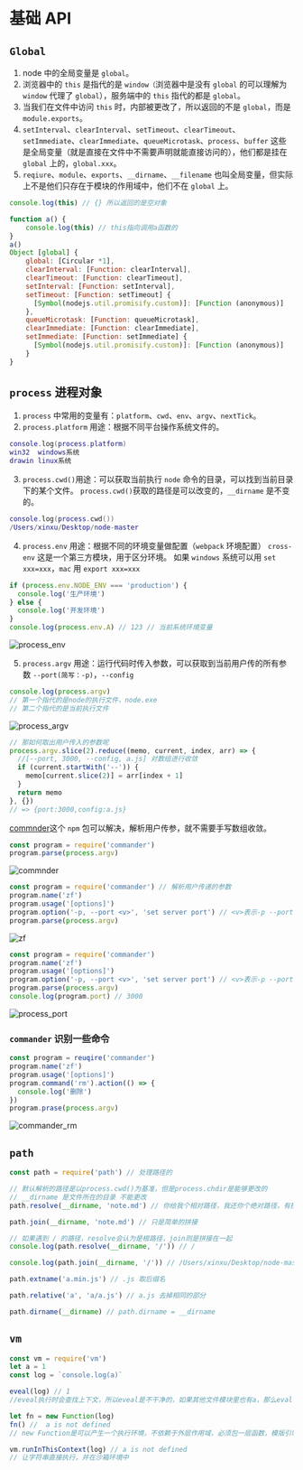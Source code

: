 # 基础 API

## `Global`

1. node 中的全局变量是 `global`。
2. 浏览器中的 `this` 是指代的是 `window（`浏览器中是没有 `global` 的可以理解为 `window` 代理了 `global`），服务端中的 `this` 指代的都是 `global`。
3. 当我们在文件中访问 `this` 时，内部被更改了，所以返回的不是 `global`，而是 `module.exports`。
4. `setInterval`、`clearInterval`、`setTimeout`、`clearTimeout`、`setImmediate`、`clearImmediate`、`queueMicrotask`、`process`、`buffer` 这些是全局变量（就是直接在文件中不需要声明就能直接访问的），他们都是挂在 `global` 上的，`global.xxx`。
5. `reqiure`、`module`、`exports`、`__dirname`、`__filename` 也叫全局变量，但实际上不是他们只存在于模块的作用域中，他们不在 `global` 上。

```js
console.log(this) // {} 所以返回的是空对象
```

```js
function a() {
    console.log(this) // this指向调用a函数的
}
a()
Object [global] {
    global: [Circular *1],
    clearInterval: [Function: clearInterval],
    clearTimeout: [Function: clearTimeout],
    setInterval: [Function: setInterval],
    setTimeout: [Function: setTimeout] {
      [Symbol(nodejs.util.promisify.custom)]: [Function (anonymous)]
    },
    queueMicrotask: [Function: queueMicrotask],
    clearImmediate: [Function: clearImmediate],
    setImmediate: [Function: setImmediate] {
      [Symbol(nodejs.util.promisify.custom)]: [Function (anonymous)]
    }
}
```

## `process` 进程对象

1. `process` 中常用的变量有：`platform`、`cwd`、`env`、`argv`、`nextTick`。
2. `process.platform` 用途：根据不同平台操作系统文件的。

```lua
console.log(process.platform)
win32  windows系统
drawin linux系统
```

3. `process.cwd()`用途：可以获取当前执行 `node` 命令的目录，可以找到当前目录下的某个文件。
   `process.cwd()`获取的路径是可以改变的，`__dirname` 是不变的。

```lua
console.log(process.cwd())
/Users/xinxu/Desktop/node-master
```

4. `process.env` 用途：根据不同的环境变量做配置（`webpack` 环境配置）
   `cross-env` 这是一个第三方模块，用于区分环境。
   如果 `windows` 系统可以用 `set xxx=xxx`，`mac` 用 `export xxx=xxx`

```js
if (process.env.NODE_ENV === 'production') {
  console.log('生产环境')
} else {
  console.log('开发环境')
}
console.log(process.env.A) // 123 // 当前系统环境变量
```

![process_env](image/process_env.png)

5. `process.argv` 用途：运行代码时传入参数，可以获取到当前用户传的所有参数 `--port(简写：-p)`，`--config`

```js
console.log(process.argv)
// 第一个指代的是node的执行文件，node.exe
// 第二个指代的是当前执行文件
```

![process_argv](image/process_argv.png)

```js
// 那如何取出用户传入的参数呢
process.argv.slice(2).reduce((memo, current, index, arr) => {
  //[--port, 3000, --config, a.js] 对数组进行收敛
  if (current.startWith('--')) {
    memo[current.slice(2)] = arr[index + 1]
  }
  return memo
}, {})
// => {port:3000,config:a.js}
```

[commnder](https://www.npmjs.com/package/commander)这个 `npm` 包可以解决，解析用户传参，就不需要手写数组收敛。

```js
const program = require('commander')
program.parse(process.argv)
```

![commnder](image/commnder.png)

```js
const program = require('commander') // 解析用户传递的参数
program.name('zf')
program.usage('[options]')
program.option('-p, --port <v>', 'set server port') // <v>表示-p --port 后面有参数
program.parse(process.argv)
```

![zf](image/zf.png)

```js
const program = require('commander')
program.name('zf')
program.usage('[options]')
program.option('-p, --port <v>', 'set server port') // <v>表示-p --port 后面有参数
program.parse(process.argv)
console.log(program.port) // 3000
```

![process_port](image/process_port.png)

### `commander` 识别一些命令

```js
const program = reuqire('commander')
program.name('zf')
program.usage('[options]')
program.command('rm').action(() => {
  console.log('删除')
})
program.prase(process.argv)
```

![commander_rm](image/commander_rm.png)

## `path`

```js
const path = require('path') // 处理路径的

// 默认解析的路径是以process.cwd()为基准，但是process.chdir是能够更改的
// __dirname 是文件所在的目录 不能更改
path.resolve(__dirname, 'note.md') // 你给我个相对路径，我还你个绝对路径，有拼接功能

path.join(__dirname, 'note.md') // 只是简单的拼接

// 如果遇到 / 的路径，resolve会认为是根路径，join则是拼接在一起
console.log(path.resolve(__dirname, '/')) // /

console.log(path.join(__dirname, '/')) // /Users/xinxu/Desktop/node-master/6.node/

path.extname('a.min.js') // .js 取后缀名

path.relative('a', 'a/a.js') // a.js 去掉相同的部分

path.dirname(__dirname) // path.dirname = __dirname
```

## `vm`

```js
const vm = require('vm')
let a = 1
const log = `console.log(a)`

eveal(log) // 1
//eveal执行时会查找上下文，所以eveal是不干净的，如果其他文件模块里也有a，那么eval在查找上下文时会出现问题

let fn = new Function(log)
fn() //  a is not defined
// new Function是可以产生一个执行环境，不依赖于外层作用域，必须包一层函数，模版引擎中会使用new Function + with

vm.runInThisContext(log) // a is not defined
// 让字符串直接执行，并在沙箱环境中
```
